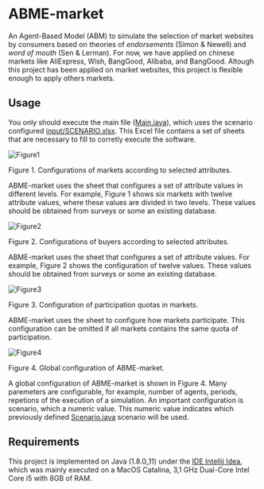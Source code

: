# ABME-market

An Agent-Based Model (ABM) to simulate the selection of market websites by consumers based on theories of _endorsements_ (Simon & Newell) and _word of mouth_ (Sen & Lerman). For now, we have applied on chinese markets like AliExpress, Wish, BangGood, Alibaba, and BangGood. Altough this project has been applied on market websites, this project is flexible enough to apply others markets.   	   


## Usage
You only should execute the main file ([Main.java](src/Main.java)), which uses the scenario configured [input/SCENARIO.xlsx](input/SCENARIO.xlsx). This Excel file contains a set of sheets that are necessary to fill to corretly execute the software. 



![Figure1](http://pleger.cl/sites/ABME-market/markets.png)


Figure 1. Configurations of markets according to selected attributes.

ABME-market uses the sheet that configures a set of attribute values in different levels. For example, Figure 1 shows six markets with twelve attribute values, where these values are divided in two levels. These values should be obtained from surveys or some an existing database.     



![Figure2](http://pleger.cl/sites/ABME-market/buyers.png)


Figure 2. Configurations of buyers according to selected attributes.

ABME-market uses the sheet that configures a set of attribute values. For example, Figure 2 shows the configuration of twelve values.  These values should be obtained from surveys or some an existing database.  




![Figure3](http://pleger.cl/sites/ABME-market/quota.png)

Figure 3. Configuration of participation quotas in markets.    

ABME-market uses the sheet to configure how markets participate. This configuration can be omitted if all markets contains the same quota of participation.  




![Figure4](http://pleger.cl/sites/ABME-market/configuration.png)

Figure 4. Global configuration of ABME-market.

A global configuration of ABME-market is shown in Figure 4. Many paremeters are configurable, for example, number of agents, periods, repetions of the execution of a simulation. An important configuration is scenario, which a numeric value. This numeric value indicates which previously defined [Scenario.java](src/scenario/Scenario.java) scenario will be used.    



## Requirements 

This project is implemented on Java (1.8.0_11) under the [IDE Intellij Idea](https://www.jetbrains.com/), which was mainly executed on a MacOS Catalina, 3,1 GHz Dual-Core Intel Core i5 with 8GB of RAM.
